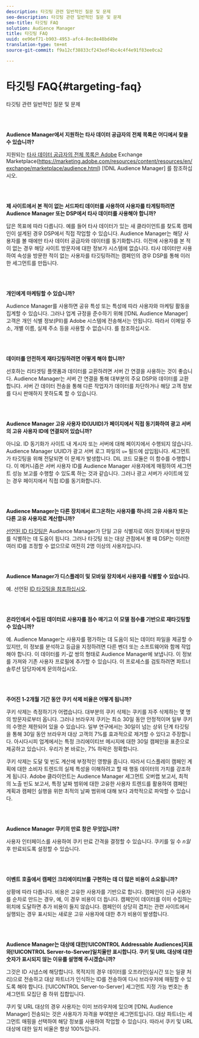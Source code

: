 ```yaml
---
description: 타깃팅 관련 일반적인 질문 및 문제
seo-description: 타깃팅 관련 일반적인 질문 및 문제
seo-title: 타깃팅 FAQ
solution: Audience Manager
title: 타깃팅 FAQ
uuid: ee96ef71-b903-4953-afc4-8ec8e48bd49e
translation-type: tm+mt
source-git-commit: f9a12cf38833cf243edf4bc4c4f4e91f83ee0ca2

---
```



# 타깃팅 FAQ{#targeting-faq}

타깃팅 관련 일반적인 질문 및 문제

<br> 

<!-- 

faq_targeting.xml

 -->

**Audience Manager에서 지원하는 타사 데이터 공급자의 전체 목록은 어디에서 찾을 수 있습니까?**

지원되는 [타사 데이터 공급자의 전체 목록은 Adobe](https://marketing.adobe.com/resources/content/resources/en/exchange/marketplace/audience.html) Exchange Marketplace(https://marketing.adobe.com/resources/content/resources/en/exchange/marketplace/audience.html) [!DNL Audience Manager] 를 참조하십시오.

<br> 

**제 사이트에서 본 적이 없는 서드파티 데이터를 사용하여 사용자를 타게팅하려면 Audience Manager 또는 DSP에서 타사 데이터를 사용해야 합니까?**

답은 목표에 따라 다릅니다. 예를 들어 타사 데이터가 있는 새 클라이언트를 찾도록 캠페인이 설계된 경우 DSP에서 직접 작업할 수 있습니다. Audience Manager는 해당 사용자를 볼 때에만 타사 데이터 공급자와 데이터를 동기화합니다. 이전에 사용자를 본 적이 없는 경우 해당 사이트 방문자에 대한 정보가 시스템에 없습니다. 타사 데이터만 사용하여 속성을 방문한 적이 없는 사용자를 타깃팅하려는 캠페인의 경우 DSP를 통해 이러한 세그먼트를 만듭니다.

<br> 

**개인에게 마케팅할 수 있습니까?**

Audience Manager를 사용하면 공유 특성 또는 특성에 따라 사용자와 마케팅 활동을 집계할 수 있습니다. 그러나 업계 규정을 준수하기 위해 [!DNL Audience Manager] 고객은 개인 식별 정보(PII)를 Adobe 시스템에 전송해서는 안됩니다. 따라서 이메일 주소, 개별 이름, 실제 주소 등을 사용할 수 없습니다. 를 참조하십시오.

<br> 

**데이터를 안전하게 재타깃팅하려면 어떻게 해야 합니까?**

선호하는 리타겟팅 플랫폼과 데이터를 교환하려면 서버 간 연결을 사용하는 것이 좋습니다. Audience Manager는 서버 간 연결을 통해 대부분의 주요 DSP와 데이터를 교환합니다. 서버 간 데이터 전송을 통해 다른 작업자가 데이터를 차단하거나 해당 고객 정보를 다시 판매하지 못하도록 할 수 있습니다.

<br> 

**Audience Manager 고유 사용자 ID(UUID)가 페이지에서 직접 동기화하여 광고 서버의 고유 사용자 ID에 연결되어 있습니까?**

아니요. ID 동기화가 사이트 내 게시자 또는 서버에 대해 페이지에서 수행되지 않습니다. Audience Manager UUID가 광고 서버 로그 파일의 `u=` 필드에 삽입됩니다. 세그먼트가 타깃팅을 위해 전달되면 이 문제가 발생합니다. DIL 코드 모듈은 이 함수를 수행합니다. 이 메커니즘은 서버 사용자 ID를 Audience Manager 사용자에게 매핑하여 세그먼트 성능 보고를 수행할 수 있도록 하는 것과 같습니다. 그러나 광고 서버가 사이트에 있는 경우 페이지에서 직접 ID를 동기화합니다.

<br> 

**Audience Manager는 다른 장치에서 로그온하는 사용자를 하나의 고유 사용자 또는 다른 고유 사용자로 계산합니까?**

[선언된 ID 타깃팅은](../features/declared-ids.md#declared-id-targeting) Audience Manager가 단일 고유 식별자로 여러 장치에서 방문자를 식별하는 데 도움이 됩니다. 그러나 타깃팅 또는 대상 관점에서 볼 때 DSP는 이러한 여러 ID를 조정할 수 없으므로 여전히 2명 이상의 사용자입니다.

<br> 

**Audience Manager가 디스플레이 및 모바일 장치에서 사용자를 식별할 수 있습니다.**

예. 선언된 [ID 타깃팅을 참조하십시오](../features/declared-ids.md#declared-id-targeting).

<br> 

**온라인에서 수집된 데이터로 사용자를 점수 매기고 이 모델 점수를 기반으로 재타깃팅할 수 있습니까?**

예. Audience Manager는 사용자를 평가하는 데 도움이 되는 데이터 파일을 제공할 수 있지만, 이 정보를 분석하고 등급을 지정하려면 다른 벤더 또는 소프트웨어와 함께 작업해야 합니다. 이 데이터를 키-값 쌍의 형태로 Audience Manager에 보냅니다. 이 정보를 가져와 기존 사용자 프로필에 추가할 수 있습니다. 이 프로세스를 검토하려면 파트너 솔루션 담당자에게 문의하십시오.

<br> 

**주어진 1-2개월 기간 동안 쿠키 삭제 비율은 어떻게 됩니까?**

쿠키 삭제는 측정하기가 어렵습니다. 대부분의 쿠키 삭제는 쿠키를 자주 삭제하는 몇 명의 방문자로부터 옵니다. 그러나 브라우저 쿠키는 최소 30일 동안 안정적이며 일부 쿠키의 수명은 제한되어 있을 수 있습니다. 일부 연구에서는 30일이 넘는 상위 단계 타깃팅을 통해 30일 동안 브라우저 대상 고객의 7%를 효과적으로 제거할 수 있다고 주장합니다. 아시다시피 업계에서는 특정 크리에이티브 메시지에 대한 30일 캠페인을 표준으로 제공하고 있습니다. 우리가 본 바로는, 7% 하락은 정확합니다.

쿠키 삭제는 도달 및 빈도 계산에 부정적인 영향을 줍니다. 따라서 디스플레이 캠페인 계획에 대한 소비자 트렌드의 실제 특성을 이해하려고 할 때 행동 데이터의 가치를 강조하게 됩니다. Adobe 클라이언트는 Audience Manager 세그먼트 오버랩 보고서, 최적의 노출 빈도 보고서, 특정 날짜 범위에 대한 고유한 사용자 트렌드를 활용하여 캠페인 계획과 캠페인 실행을 위한 최적의 날짜 범위에 대해 보다 과학적으로 파악할 수 있습니다.

<br> 

**Audience Manager 쿠키의 만료 창은 무엇입니까?**

사용자 인터페이스를 사용하여 쿠키 만료 간격을 결정할 수 있습니다. 쿠키를 일 수 *n일* 후 만료되도록 설정할 수 있습니다.

<br> 

**이벤트 호출에서 캠페인 크리에이티브를 구현하는 데 더 많은 비용이 소요됩니까?**

상황에 따라 다릅니다. 비용은 고유한 사용자를 기반으로 합니다. 캠페인이 신규 사용자를 순차로 만드는 경우, 예, 이 경우 비용이 더 듭니다. 캠페인이 데이터를 이미 수집하는 위치에 도달하면 추가 비용이 들지 않습니다. 캠페인이 상당히 겹치는 관련 사이트에서 실행되는 경우 표시되는 새로운 고유 사용자에 대한 추가 비용이 발생합니다.

<br> 

**Audience Manager는 대상에 대한[!UICONTROL Addressable Audiences]지표와[!UICONTROL Server-to-Server]일치율만 표시합니다. 쿠키 및 URL 대상에 대한 숫자가 표시되지 않는 이유를 설명해 주시겠습니까?**

그것은 ID 시냅스에 해당합니다. 목적지의 경우 데이터를 오프라인(실시간 또는 일괄 처리)으로 전송하고 대상 파트너가 인식하는 ID를 전송하여 다시 브라우저에 매핑할 수 있도록 해야 합니다. [!UICONTROL Server-to-Server] 세그먼트 지정 가능 번호는 총 세그먼트 모집단 중 하위 집합입니다.

쿠키 및 URL 대상의 경우 사용자는 이미 브라우저에 있으며 [!DNL Audience Manager] 전송되는 것은 사용자가 자격을 부여받은 세그먼트입니다. 대상 파트너는 세그먼트 매핑을 선택하여 해당 정보를 사용하여 작업할 수 있습니다. 따라서 쿠키 및 URL 대상에 대한 일치 비율은 항상 100%입니다.

